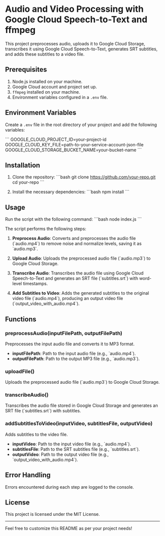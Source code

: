 
# Audio and Video Processing with Google Cloud Speech-to-Text and ffmpeg

This project preprocesses audio, uploads it to Google Cloud Storage, transcribes it using Google Cloud Speech-to-Text, generates SRT subtitles, and adds these subtitles to a video file.

## Prerequisites

1. Node.js installed on your machine.
2. Google Cloud account and project set up.
3. `ffmpeg` installed on your machine.
4. Environment variables configured in a `.env` file.

## Environment Variables

Create a `.env` file in the root directory of your project and add the following variables:

\`\`\`
GOOGLE_CLOUD_PROJECT_ID=your-project-id
GOOGLE_CLOUD_KEY_FILE=path-to-your-service-account-json-file
GOOGLE_CLOUD_STORAGE_BUCKET_NAME=your-bucket-name
\`\`\`

## Installation

1. Clone the repository:
    \`\`\`bash
    git clone https://github.com/your-repo.git
    cd your-repo
    \`\`\`

2. Install the necessary dependencies:
    \`\`\`bash
    npm install
    \`\`\`

## Usage

Run the script with the following command:
\`\`\`bash
node index.js
\`\`\`

The script performs the following steps:

1. **Preprocess Audio**: Converts and preprocesses the audio file (\`audio.mp4\`) to remove noise and normalize levels, saving it as \`audio.mp3\`.

2. **Upload Audio**: Uploads the preprocessed audio file (\`audio.mp3\`) to Google Cloud Storage.

3. **Transcribe Audio**: Transcribes the audio file using Google Cloud Speech-to-Text and generates an SRT file (\`subtitles.srt\`) with word-level timestamps.

4. **Add Subtitles to Video**: Adds the generated subtitles to the original video file (\`audio.mp4\`), producing an output video file (\`output_video_with_audio.mp4\`).

## Functions

### preprocessAudio(inputFilePath, outputFilePath)
Preprocesses the input audio file and converts it to MP3 format.
- **inputFilePath**: Path to the input audio file (e.g., \`audio.mp4\`).
- **outputFilePath**: Path to the output MP3 file (e.g., \`audio.mp3\`).

### uploadFile()
Uploads the preprocessed audio file (\`audio.mp3\`) to Google Cloud Storage.

### transcribeAudio()
Transcribes the audio file stored in Google Cloud Storage and generates an SRT file (\`subtitles.srt\`) with subtitles.

### addSubtitlesToVideo(inputVideo, subtitlesFile, outputVideo)
Adds subtitles to the video file.
- **inputVideo**: Path to the input video file (e.g., \`audio.mp4\`).
- **subtitlesFile**: Path to the SRT subtitles file (e.g., \`subtitles.srt\`).
- **outputVideo**: Path to the output video file (e.g., \`output_video_with_audio.mp4\`).

## Error Handling

Errors encountered during each step are logged to the console.

## License

This project is licensed under the MIT License.

---

Feel free to customize this README as per your project needs!
